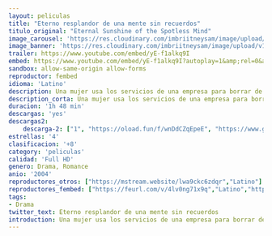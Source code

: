 ```yaml
---
layout: peliculas
title: "Eterno resplandor de una mente sin recuerdos"
titulo_original: "Eternal Sunshine of the Spotless Mind"
image_carousel: 'https://res.cloudinary.com/imbriitneysam/image/upload/v1545350205/eterno-poster-min.jpg'
image_banner: 'https://res.cloudinary.com/imbriitneysam/image/upload/v1545350205/eternal-banner-min.jpg'
trailer: https://www.youtube.com/embed/yE-f1alkq9I
embed: https://www.youtube.com/embed/yE-f1alkq9I?autoplay=1&amp;rel=0&amp;hd=1&border=0&wmode=opaque&enablejsapi=1&modestbranding=1&controls=1&showinfo=0
sandbox: allow-same-origin allow-forms
reproductor: fembed
idioma: 'Latino'
description: Una mujer usa los servicios de una empresa para borrar de su memoria todo recuerdo de su ex pareja. Ofendido, el hombre intenta hacer lo mismo que ella, pero el proceso no sucede según lo esperado y el protagonista debe atravesar la gigantesca marea de recuerdos de su propio cerebro para recomponer las cosas.
description_corta: Una mujer usa los servicios de una empresa para borrar de su memoria todo recuerdo de su ex pareja. Ofendido, el hombre intenta hacer lo mismo que ella, pero el proceso no sucede según lo esperado y el protagonista debe...
duracion: '1h 48 min'
descargas: 'yes'
descargas2:
    descarga-2: ["1", "https://oload.fun/f/wnDdCZqEpeE", "https://www.google.com/s2/favicons?domain=www.rapidvideo.com","RapidVideo","https://res.cloudinary.com/imbriitneysam/image/upload/v1541473684/mexico.png", "Latino", "Full HD"]
estrellas: '4'
clasificacion: '+8'
category: 'peliculas'
calidad: 'Full HD'
genero: Drama, Romance
anio: '2004'
reproductores_otros: ["https://mstream.website/lwa9ckc6zdqr","Latino"]
reproductores_fembed: ["https://feurl.com/v/4lv0ng71x9q","Latino","https://feurl.com/v/40oxm2w42y9","Latino"]
tags:
- Drama
twitter_text: Eterno resplandor de una mente sin recuerdos
introduction: Una mujer usa los servicios de una empresa para borrar de su memoria todo recuerdo de su ex pareja. Ofendido, el hombre intenta hacer lo mismo que ella, pero el proceso no sucede según lo esperado y el protagonista debe...
---
```



 







